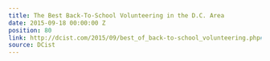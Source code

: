 ```yaml
---
title: The Best Back-To-School Volunteering in the D.C. Area
date: 2015-09-18 00:00:00 Z
position: 80
link: http://dcist.com/2015/09/best_of_back-to-school_volunteering.php#Sept24
source: DCist
---
```


